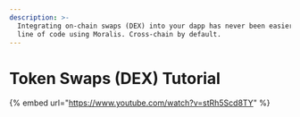 ```yaml
---
description: >-
  Integrating on-chain swaps (DEX) into your dapp has never been easier. One
  line of code using Moralis. Cross-chain by default.
---
```


# Token Swaps (DEX) Tutorial

{% embed url="https://www.youtube.com/watch?v=stRh5Scd8TY" %}
